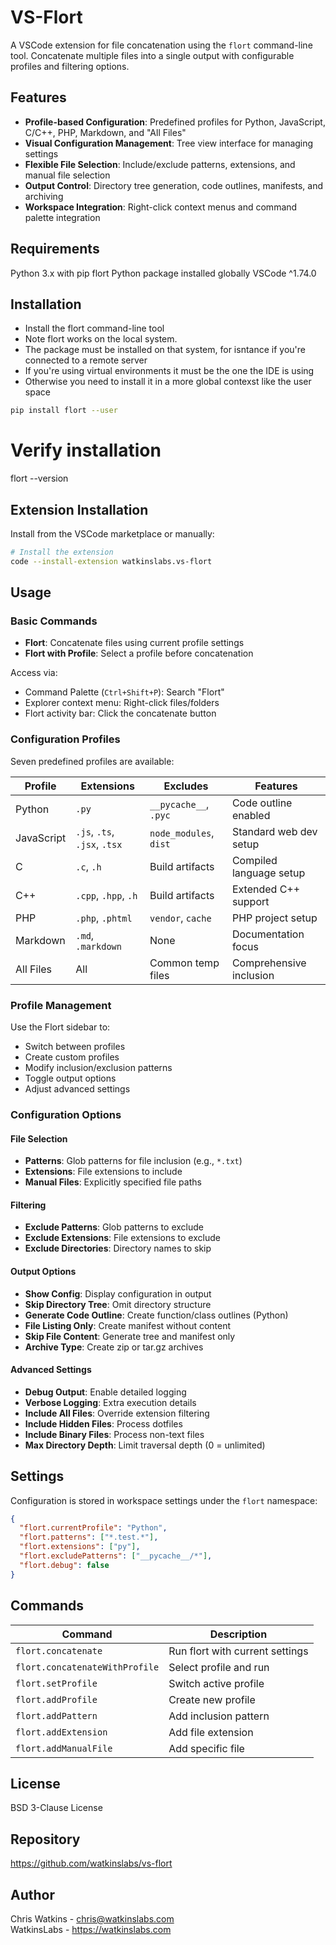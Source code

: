 # VS-Flort

A VSCode extension for file concatenation using the `flort` command-line tool. Concatenate multiple files into a single output with configurable profiles and filtering options.

## Features

- **Profile-based Configuration**: Predefined profiles for Python, JavaScript, C/C++, PHP, Markdown, and "All Files"
- **Visual Configuration Management**: Tree view interface for managing settings
- **Flexible File Selection**: Include/exclude patterns, extensions, and manual file selection
- **Output Control**: Directory tree generation, code outlines, manifests, and archiving
- **Workspace Integration**: Right-click context menus and command palette integration

## Requirements

Python 3.x with pip
flort Python package installed globally
VSCode ^1.74.0

## Installation
- Install the flort command-line tool
- Note flort works on the local system.  
- The package must be installed on that system, for isntance if you're connected to a remote server
- If you're using virtual environments it must be the one the IDE is using
- Otherwise you need to install it in a more global contexst like the user space

```bash
pip install flort --user
```

# Verify installation
flort --version

## Extension Installation

Install from the VSCode marketplace or manually:

```bash
# Install the extension
code --install-extension watkinslabs.vs-flort
```

## Usage

### Basic Commands

- **Flort**: Concatenate files using current profile settings
- **Flort with Profile**: Select a profile before concatenation

Access via:
- Command Palette (`Ctrl+Shift+P`): Search "Flort"
- Explorer context menu: Right-click files/folders
- Flort activity bar: Click the concatenate button

### Configuration Profiles

Seven predefined profiles are available:

| Profile | Extensions | Excludes | Features |
|---------|------------|----------|----------|
| Python | `.py` | `__pycache__`, `.pyc` | Code outline enabled |
| JavaScript | `.js`, `.ts`, `.jsx`, `.tsx` | `node_modules`, `dist` | Standard web dev setup |
| C | `.c`, `.h` | Build artifacts | Compiled language setup |
| C++ | `.cpp`, `.hpp`, `.h` | Build artifacts | Extended C++ support |
| PHP | `.php`, `.phtml` | `vendor`, `cache` | PHP project setup |
| Markdown | `.md`, `.markdown` | None | Documentation focus |
| All Files | All | Common temp files | Comprehensive inclusion |

### Profile Management

Use the Flort sidebar to:
- Switch between profiles
- Create custom profiles
- Modify inclusion/exclusion patterns
- Toggle output options
- Adjust advanced settings

### Configuration Options

#### File Selection
- **Patterns**: Glob patterns for file inclusion (e.g., `*.txt`)
- **Extensions**: File extensions to include
- **Manual Files**: Explicitly specified file paths

#### Filtering
- **Exclude Patterns**: Glob patterns to exclude
- **Exclude Extensions**: File extensions to exclude  
- **Exclude Directories**: Directory names to skip

#### Output Options
- **Show Config**: Display configuration in output
- **Skip Directory Tree**: Omit directory structure
- **Generate Code Outline**: Create function/class outlines (Python)
- **File Listing Only**: Create manifest without content
- **Skip File Content**: Generate tree and manifest only
- **Archive Type**: Create zip or tar.gz archives

#### Advanced Settings
- **Debug Output**: Enable detailed logging
- **Verbose Logging**: Extra execution details
- **Include All Files**: Override extension filtering
- **Include Hidden Files**: Process dotfiles
- **Include Binary Files**: Process non-text files
- **Max Directory Depth**: Limit traversal depth (0 = unlimited)

## Settings

Configuration is stored in workspace settings under the `flort` namespace:

```json
{
  "flort.currentProfile": "Python",
  "flort.patterns": ["*.test.*"],
  "flort.extensions": ["py"],
  "flort.excludePatterns": ["__pycache__/*"],
  "flort.debug": false
}
```

## Commands

| Command | Description |
|---------|-------------|
| `flort.concatenate` | Run flort with current settings |
| `flort.concatenateWithProfile` | Select profile and run |
| `flort.setProfile` | Switch active profile |
| `flort.addProfile` | Create new profile |
| `flort.addPattern` | Add inclusion pattern |
| `flort.addExtension` | Add file extension |
| `flort.addManualFile` | Add specific file |

## License

BSD 3-Clause License

## Repository

https://github.com/watkinslabs/vs-flort

## Author

Chris Watkins - chris@watkinslabs.com  
WatkinsLabs - https://watkinslabs.com
